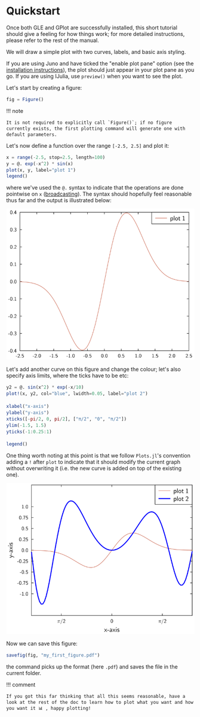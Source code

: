 # Quickstart

Once both GLE and GPlot are successfully installed, this short tutorial should give a feeling for how things work; for more detailed instructions, please refer to the rest of the manual.

We will draw a simple plot with two curves, labels, and basic axis styling.

If you are using Juno and have ticked the "enable plot pane" option (see the [installation instructions](/index.html)), the plot should just appear in your plot pane as you go.
If you are using IJulia, use `preview()` when you want to see the plot. 

Let's start by creating a figure:

```julia
fig = Figure()
```

!!! note

    It is not required to explicitly call `Figure()`; if no figure currently exists, the first plotting command will generate one with default parameters.

Let's now define a function over the range `[-2.5, 2.5]` and plot it:


```julia
x = range(-2.5, stop=2.5, length=100)
y = @. exp(-x^2) * sin(x)
plot(x, y, label="plot 1")
legend()
```


where we've used the `@.` syntax to indicate that the operations are done pointwise on `x` ([broadcasting](https://docs.julialang.org/en/v1/manual/arrays/index.html#Broadcasting-1)).
The syntax should hopefully feel reasonable thus far and the output is illustrated below:


![](../exgen/out/qs_ex1.svg)


Let's add another curve on this figure and change the colour; let's also specify axis limits, where the ticks have to be etc:


```julia
y2 = @. sin(x^2) * exp(-x/10)
plot!(x, y2, col="blue", lwidth=0.05, label="plot 2")

xlabel("x-axis")
ylabel("y-axis")
xticks([-pi/2, 0, pi/2], ["π/2", "0", "π/2"])
ylim(-1.5, 1.5)
yticks(-1:0.25:1)

legend()
```


One thing worth noting at this point is that we follow `Plots.jl`'s convention adding a `!` after `plot` to indicate that it should modify the current graph without overwriting it (i.e. the new curve is added on top of the existing one).


![](../exgen/out/qs_ex2.svg)


Now we can save this figure:

```julia
savefig(fig, "my_first_figure.pdf")
```

the command picks up the format (here `.pdf`) and saves the file in the current folder.

!!! comment

    If you got this far thinking that all this seems reasonable, have a look at the rest of the doc to learn how to plot what you want and how you want it 📊 , happy plotting!

